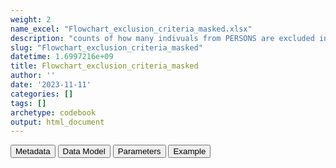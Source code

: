 ```yaml
---
weight: 2
name_excel: "Flowchart_exclusion_criteria_masked.xlsx"
description: "counts of how many indivuals from PERSONS are excluded in the study population"
slug: "Flowchart_exclusion_criteria_masked"
datetime: 1.6997216e+09
title: Flowchart_exclusion_criteria_masked
author: ''
date: '2023-11-11'
categories: []
tags: []
archetype: codebook
output: html_document
---
```


<div class="tab">
<button class="tablinks" onclick="openCity(event, &#39;Metadata&#39;)" id="defaultOpen">Metadata</button>
<button class="tablinks" onclick="openCity(event, &#39;Data Model&#39;)">Data Model</button>
<button class="tablinks" onclick="openCity(event, &#39;Parameters&#39;)">Parameters</button>
<button class="tablinks" onclick="openCity(event, &#39;Example&#39;)">Example</button>
</div>
<div class="tabcontent"></div>
